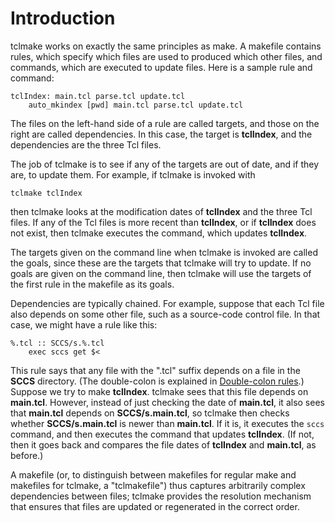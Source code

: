 # Introduction

tclmake works on exactly the same principles as make. A makefile contains 
rules, which specify which files are used to produced which other files, and 
commands, which are executed to update files. Here is a sample rule and command:

    tclIndex: main.tcl parse.tcl update.tcl
        auto_mkindex [pwd] main.tcl parse.tcl update.tcl

The files on the left-hand side of a rule are called targets, and those on the 
right are called dependencies. In this case, the target is **tclIndex**, and 
the dependencies are the three Tcl files.

The job of tclmake is to see if any of the targets are out of date, and if they 
are, to update them. For example, if tclmake is invoked with

    tclmake tclIndex

then tclmake looks at the modification dates of **tclIndex** and the three Tcl 
files. If any of the Tcl files is more recent than **tclIndex**, or if 
**tclIndex** does not exist, then tclmake executes the command, which updates 
**tclIndex**.

The targets given on the command line when tclmake is invoked are called the 
goals, since these are the targets that tclmake will try to update. If no goals 
are given on the command line, then tclmake will use the targets of the first 
rule in the makefile as its goals.

Dependencies are typically chained. For example, suppose that each Tcl file 
also depends on some other file, such as a source-code control file. In that 
case, we might have a rule like this:

    %.tcl :: SCCS/s.%.tcl
        exec sccs get $<

This rule says that any file with the ".tcl" suffix depends on a file in the 
**SCCS** directory. (The double-colon is explained in [Double-colon 
rules](./rules.md).) Suppose we try to make **tclIndex**. tclmake sees that 
this file depends on **main.tcl**. However, instead of just checking the date 
of **main.tcl**, it also sees that **main.tcl** depends on **SCCS/s.main.tcl**, 
so tclmake then checks whether **SCCS/s.main.tcl** is newer than **main.tcl**. 
If it is, it executes the `sccs` command, and then executes the command that 
updates **tclIndex**. (If not, then it goes back and compares the file dates of 
**tclIndex** and **main.tcl**, as before.)

A makefile (or, to distinguish between makefiles for regular make and makefiles 
for tclmake, a "tclmakefile") thus captures arbitrarily complex dependencies 
between files; tclmake provides the resolution mechanism that ensures that 
files are updated or regenerated in the correct order. 